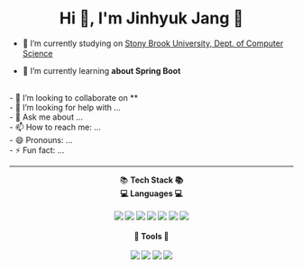 # <div align="center">Hi 👋, I'm Jinhyuk Jang :otter: </div>





- 🔭 I’m currently studying on [Stony Brook University, Dept. of Computer Science](https://www.stonybrook.edu/)     <img src="https://upload.wikimedia.org/wikipedia/commons/e/ec/Stony_Brook_Athletics_Primary_Logo.png" width="20" height="15"/><br/>


- 🌱 I’m currently learning **about Spring Boot**
<br/>
- 👯 I’m looking to collaborate on **
<br/>
- 🤔 I’m looking for help with ...
<br/>
- 💬 Ask me about ...
<br/>
- 📫 How to reach me: ...
<br/>
- 😄 Pronouns: ...
<br/>
- ⚡ Fun fact: ...
<br/>

___

<div align="center"> 📚 <Strong>Tech Stack<Strong> 📚 </div>
	
<div align="center"> 💻 Languages 💻 </div>
<br/>
	
<div align="center">
	<img src="https://img.shields.io/badge/Java-007396?style=flat&logo=Java&logoColor=white" />
	<img src="https://img.shields.io/badge/C-A8B9CC?style=flat&logo=C&logoColor=white"/>
	<img src="https://img.shields.io/badge/HTML5-E34F26?style=flat&logo=HTML5&logoColor=white" />
	<img src="https://img.shields.io/badge/CSS3-1572B6?style=flat&logo=CSS3&logoColor=white" />
	<img src="https://img.shields.io/badge/JavaScript-F7DF1E?style=flat&logo=JavaScript&logoColor=white" />
	<img src="https://img.shields.io/badge/Python-3776AB?style=flat&logo=Python&logoColor=white" />
	<img src="https://img.shields.io/badge/Oracle-F80000?style=flat&logo=Oracle SQL&logoColor=white" />
</div>
<br/>
<div align="center"> 🔨 Tools 🔨 </div>
<br/>	

<div align="center">
	<img src="https://img.shields.io/badge/Intellijidea-000000?style=flat&logo=Intellijidea&logoColor=white"/>
	<img src="https://img.shields.io/badge/Visualstudio-5C2D91?style=flat&logo=Visualstudio&logoColor=white"/>
	<img src="https://img.shields.io/badge/Visualstudiocode-007ACC?style=flat&logo=Visualstudiocode&logoColor=white"/>
	<img src="https://img.shields.io/badge/Datagrip-000000?style=flat&logo=Datagrip&logoColor=white"/>
	
</div>



